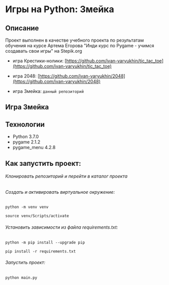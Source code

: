 # Игры на Python: Змейка

## Описание

Проект выполнен в качестве учебного проекта по результатам обучения на курсе Артема Егорова "Инди курс по Pygame - учимся создавать свои игры" на Stepik.org

- игра Крестики-нолики: [https://github.com/ivan-varyukhin/tic_tac_toe](https://github.com/ivan-varyukhin/tic_tac_toe) 

- игра 2048: [https://github.com/ivan-varyukhin/2048](https://github.com/ivan-varyukhin/2048)

- игра Змейка: `данный репозиторий`

## Игра Змейка

## Технологии
- Python 3.7.0
- pygame 2.1.2
- pygame_menu 4.2.8

## Как запустить проект:
###### Клонировать репозиторий и перейти в каталог проекта
###### Cоздать и активировать виртуальное окружение:
```
python -m venv venv
```
```
source venv/Scripts/activate
```
###### Установить зависимости из файла requirements.txt:
```
python -m pip install --upgrade pip
```
```
pip install -r requirements.txt
```
###### Запустить проект:
```
python main.py 
```
